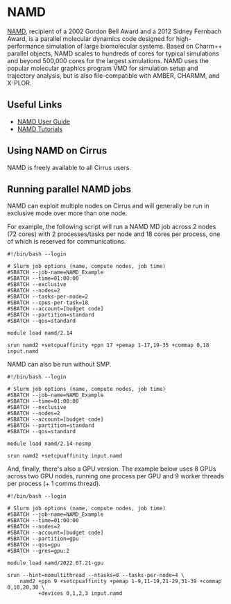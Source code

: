# NAMD

[NAMD](http://www.ks.uiuc.edu/Research/namd/), recipient of a 2002
Gordon Bell Award and a 2012 Sidney Fernbach Award, is a parallel
molecular dynamics code designed for high-performance simulation of
large biomolecular systems. Based on Charm++ parallel objects, NAMD
scales to hundreds of cores for typical simulations and beyond 500,000
cores for the largest simulations. NAMD uses the popular molecular
graphics program VMD for simulation setup and trajectory analysis, but
is also file-compatible with AMBER, CHARMM, and X-PLOR.

## Useful Links

- [NAMD User Guide](http://www.ks.uiuc.edu/Research/namd/2.14/ug/)
- [NAMD Tutorials](https://www.ks.uiuc.edu/Training/Tutorials/#namd)

## Using NAMD on Cirrus

NAMD is freely available to all Cirrus users.

## Running parallel NAMD jobs

NAMD can exploit multiple nodes on Cirrus and will generally be run in
exclusive mode over more than one node.

For example, the following script will run a NAMD MD job across 2 nodes
(72 cores) with 2 processes/tasks per node and 18 cores per process, one
of which is reserved for communications.

    #!/bin/bash --login

    # Slurm job options (name, compute nodes, job time)
    #SBATCH --job-name=NAMD_Example
    #SBATCH --time=01:00:00
    #SBATCH --exclusive
    #SBATCH --nodes=2
    #SBATCH --tasks-per-node=2
    #SBATCH --cpus-per-task=18
    #SBATCH --account=[budget code]
    #SBATCH --partition=standard
    #SBATCH --qos=standard

    module load namd/2.14

    srun namd2 +setcpuaffinity +ppn 17 +pemap 1-17,19-35 +commap 0,18 input.namd

NAMD can also be run without SMP.

    #!/bin/bash --login

    # Slurm job options (name, compute nodes, job time)
    #SBATCH --job-name=NAMD_Example
    #SBATCH --time=01:00:00
    #SBATCH --exclusive
    #SBATCH --nodes=2
    #SBATCH --account=[budget code]
    #SBATCH --partition=standard
    #SBATCH --qos=standard

    module load namd/2.14-nosmp

    srun namd2 +setcpuaffinity input.namd

And, finally, there's also a GPU version. The example below uses 8 GPUs
across two GPU nodes, running one process per GPU and 9 worker threads
per process (+ 1 comms thread).

    #!/bin/bash --login

    # Slurm job options (name, compute nodes, job time)
    #SBATCH --job-name=NAMD_Example
    #SBATCH --time=01:00:00
    #SBATCH --nodes=2
    #SBATCH --account=[budget code]
    #SBATCH --partition=gpu
    #SBATCH --qos=gpu
    #SBATCH --gres=gpu:2

    module load namd/2022.07.21-gpu

    srun --hint=nomultithread --ntasks=8 --tasks-per-node=4 \ 
        namd2 +ppn 9 +setcpuaffinity +pemap 1-9,11-19,21-29,31-39 +commap 0,10,20,30 \
              +devices 0,1,2,3 input.namd
